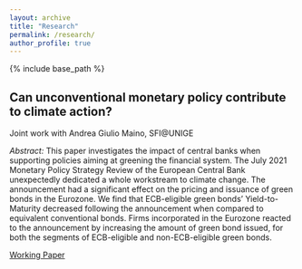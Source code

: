 ```yaml
---
layout: archive
title: "Research"
permalink: /research/
author_profile: true
---
```


{% include base_path %}

##  Can unconventional monetary policy contribute to climate action? ##
Joint work with Andrea Giulio Maino, SFI@UNIGE

*Abstract:* This paper investigates the impact of central banks when supporting policies aiming at greening the
financial system. The July 2021 Monetary Policy Strategy Review of the European Central Bank unexpectedly
dedicated a whole workstream to climate change. The announcement had a significant effect on
the pricing and issuance of green bonds in the Eurozone. We find that ECB-eligible green bonds’ Yield-to-
Maturity decreased following the announcement when compared to equivalent conventional bonds.
Firms incorporated in the Eurozone reacted to the announcement by increasing the amount of green
bond issued, for both the segments of ECB-eligible and non-ECB-eligible green bonds.



[Working Paper](https://aliceeltdlt.github.io/pdf/UMP_Climate_April22.pdf)